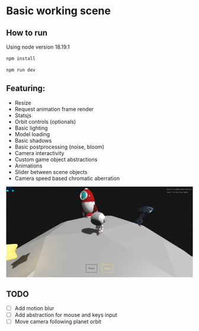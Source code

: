 # Basic working scene

## How to run

Using node version 18.19.1

```bash
npm install
```

```bash
npm run dev
```

## Featuring:

- Resize
- Request animation frame render
- Statsjs
- Orbit controls (optionals)
- Basic lighting
- Model loading
- Basic shadows
- Basic postprocessing (noise, bloom)
- Camera interactivity
- Custom game object abstractions
- Animations
- Slider between scene objects
- Camera speed based chromatic aberration

![img.png](doc/img.png)

## TODO

- [ ] Add motion blur
- [ ] Add abstraction for mouse and keys input
- [ ] Move camera following planet orbit
